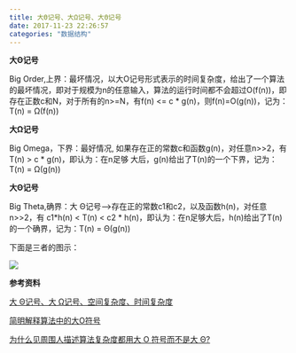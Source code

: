 ```yaml
---
title: 大Θ记号、大Ω记号、大Θ记号
date: 2017-11-23 22:26:57
categories: "数据结构"
---
```


**大Θ记号**

Big Order,上界：最坏情况，以大O记号形式表示的时间复杂度，给出了一个算法的最坏情况，即对于规模为n的任意输入，算法的运行时间都不会超过O(f(n))，即存在正数c和N，对于所有的n>=N，有f(n) <= c * g(n)，则f(n)=O(g(n))，记为：T(n) = Ω(f(n))

**大Ω记号**

Big Omega，下界：最好情况, 如果存在正的常数c和函数g(n)，对任意n>>2，有T(n) > c * g(n)，即认为：在n足够 大后，g(n)给出了T(n)的一个下界，记为：T(n) = Ω(g(n))

**大Θ记号**

Big Theta,确界：大 Θ记号-->存在正的常数c1和c2，以及函数h(n)，对任意n>>2，有 c1*h(n) < T(n) < c2 * h(n)，即认为：在n足够大后，h(n)给出了T(n)的一个确界，记为：T(n) = Θ(g(n))

<!--more-->

下面是三者的图示：

![](/images/categories/data_structure/004/order_theta_omega.png)

**参考资料**

[大 Θ记号、大 Ω记号、空间复杂度、时间复杂度](https://www.cnblogs.com/joh-n-zhang/p/5759250.html)

[简明解释算法中的大O符号](http://blog.jobbole.com/55184/)

[为什么见周围人描述算法复杂度都用大 O 符号而不是大 Θ?](https://www.zhihu.com/question/20677334)
